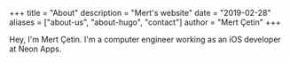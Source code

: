 +++
title = "About"
description = "Mert's website"
date = "2019-02-28"
aliases = ["about-us", "about-hugo", "contact"]
author = "Mert Çetin"
+++

Hey, I'm Mert Çetin. I'm a computer engineer working as an iOS developer at Neon Apps.
